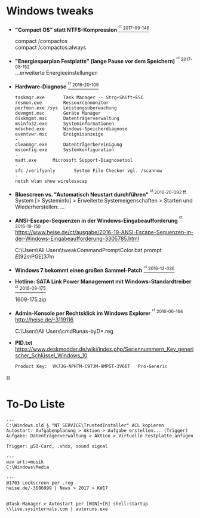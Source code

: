 # Windows tweaks

+ **"Compact OS" statt NTFS-Kompression** [ <sup><sup>ct</sup> 2017-09-146</sup> ](https://ct.de/yk9n)  
  
  compact /compactos  
  compact /compactos:always


+ **"Energiesparplan Festplatte" \(lange Pause vor dem Speichern\)** <sup><sup>ct</sup> 2017-08-152</sup>  
  …erweiterte Energieeinstellungen


+ **Hardware-Diagnose** [ <sup><sup>ct</sup> 2016-20-109</sup> ](https://ct.de/yqbx)  

  ```
  taskmgr.exe		Task Manager -- Strg+Shift+ESC
  resmon.exe		Ressourcenmonitor
  perfmon.exe /sys	Leistungsüberwachung
  devmgmt.msc		Geräte Manager
  diskmgmt.msc		Datenträgerverwaltung
  msinfo32.exe		Systeminformationen
  mdsched.exe		Windows-Speicherdiagnose
  eventvwr.msc		Ereignisanzeige
  -
  cleanmgr.exe		Datenträgerbereinigung
  msconfig.exe		Systemkonfiguration
  -
  msdt.exe		Microsoft Support-Diagnosetool
  -
  sfc /verifyonly		System File Checker vgl. /scannow
  -
  netsh wlan show wirelesscap
  ```


+ **Bluescreen vs. "Automatisch Neustart durchführen"** <sup><sup>ct</sup> 2016-20-092 ff.</sup>  
  System \[\> Systeminfo\] \> Erweiterte Systemeigenschaften \> Starten und Wiederherstellen: …


+ **ANSI-Escape-Sequenzen in der Windows-Eingabeaufforderung** <sup><sup>ct</sup> 2016-19-150</sup>  
  https://www.heise.de/ct/ausgabe/2016-19-ANSI-Escape-Sequenzen-in-der-Windows-Eingabeaufforderung-3305785.html
  
  C:\Users\All Users\tweakCommandPromptColor.bat
  prompt $E[92m$P$G$E[37m


+ **Windows 7 bekommt einen großen Sammel-Patch** [ <sup><sup>ct</sup> 2016-12-036</sup> ](http://ct.de/yrns)


+ **Hotline: SATA Link Power Management mit Windows-Standardtreiber** [ <sup><sup>ct</sup> 2016-09-175</sup> ](http://ct.de/ycu8)
  
  1609-175.zip


+ **Admin-Konsole per Rechtsklick im Windows Explorer** <sup><sup>ct</sup> 2016-06-164</sup>  
  http://heise.de/-3119116
  
  C:\Users\All Users\cmdRunas-byD*.reg


+ **PID.txt**  
  https://www.deskmodder.de/wiki/index.php/Seriennummern_Key_generischer_Schlüssel_Windows_10
  
  ```
  Product Key:	VK7JG-NPHTM-C97JM-9MPGT-3V66T	Pro-Generic
  ```


:chains:

# To-Do Liste

```
---
C:\Windows.old § "NT SERVICE\TrustedInstaller" ACL kopieren
Autostart: Aufgabenplanung > Aktion > Aufgabe erstellen... (Trigger)
Aufgabe: Datenträgerverwaltung > Aktion > Virtuelle Festplatte anfügen

Trigger: µSD-Card, .vhdx, sound signal

---
wav art:=musik
C:\Windows\Media

---
@1703 Lockscreen per .reg
heise.de/-3686999 | News > 2017 > KW17


@Task-Manager > Autostart per [WIN]+[R] shell:startup
\\live.sysinternals.com | autoruns.exe
```